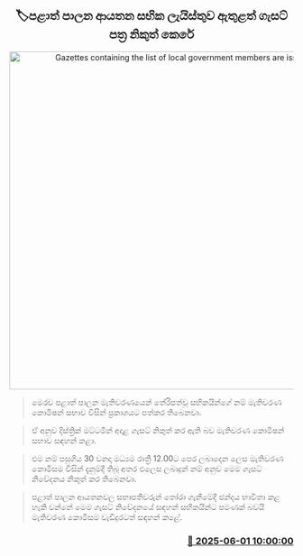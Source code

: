 <p align='center'><b><h2 align='center' title='Gazettes containing the list of local government members are issued'>🏷පළාත් පාලන ආයතන සභික ලැයිස්තුව ඇතුළත් ගැසට් පත්‍ර නිකුත් කෙරේ</h2></b></p>
<p align='center'><img src='https://helakuru.sgp1.cdn.digitaloceanspaces.com/esana/images/lib/election-archived.jpg' width='600' alt='Gazettes containing the list of local government members are issued'></p>

> මෙරව පළාත් පාලන මැතිවරණයෙන් තේරිපත්වූ සභිකයින්ගේ නම් මැතිවරණ කොමිෂන් සභාව විසින් ප්‍රකාශයට පත්කර තිබෙනවා.

> ඒ අනුව දිස්ත්‍රික් මට්ටමින් අදාළ ගැසට් නිකුත් කර ඇති බව මැතිවරණ කොමිෂන් සභාව සඳහන් කළා.

> එම නම් පසුගිය 30 වනදා මධ්‍යම රාත්‍රී 12.00ට පෙර ලබාදෙන ලෙස මැතිවරණ කොමිසම විසින් දැනුම්දී තිබූ අතර එලෙස ලබාදුන් නම් අනුව මෙම ගැසට් නිවේදනය නිකුත් කර තිබෙනවා.

> පළාත් පාලන ආයතනවල සභාපතිවරුන් තෝරා ගැනීමේදී ඡන්දය භාවිතා කළ හැකි වන්නේ මෙම ගැසට් නිවේදනයේ සඳහන් සභිකයින්ට පමණක් බවයි මැතිවරණ කොමිසම වැඩිදුරටත් සඳහන් කළේ.



<h3 align='right'><a href='https://www.helakuru.lk/esana/p/110603/'>📅 2025-06-01 10:00:00</a></h3>
